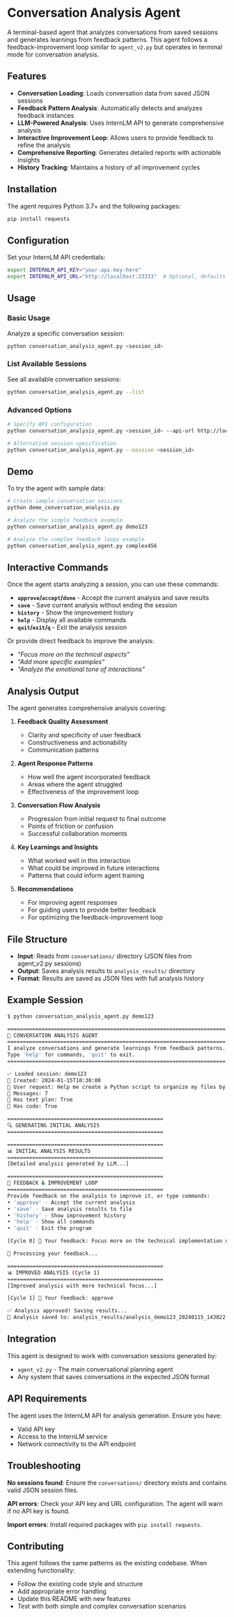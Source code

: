 # Conversation Analysis Agent

A terminal-based agent that analyzes conversations from saved sessions and generates learnings from feedback patterns. This agent follows a feedback-improvement loop similar to `agent_v2.py` but operates in terminal mode for conversation analysis.

## Features

- **Conversation Loading**: Loads conversation data from saved JSON sessions
- **Feedback Pattern Analysis**: Automatically detects and analyzes feedback instances
- **LLM-Powered Analysis**: Uses InternLM API to generate comprehensive analysis
- **Interactive Improvement Loop**: Allows users to provide feedback to refine the analysis
- **Comprehensive Reporting**: Generates detailed reports with actionable insights
- **History Tracking**: Maintains a history of all improvement cycles

## Installation

The agent requires Python 3.7+ and the following packages:

```bash
pip install requests
```

## Configuration

Set your InternLM API credentials:

```bash
export INTERNLM_API_KEY="your-api-key-here"
export INTERNLM_API_URL="http://localhost:23333"  # Optional, defaults to localhost
```

## Usage

### Basic Usage

Analyze a specific conversation session:

```bash
python conversation_analysis_agent.py <session_id>
```

### List Available Sessions

See all available conversation sessions:

```bash
python conversation_analysis_agent.py --list
```

### Advanced Options

```bash
# Specify API configuration
python conversation_analysis_agent.py <session_id> --api-url http://localhost:23333 --api-key your-key

# Alternative session specification
python conversation_analysis_agent.py --session <session_id>
```

## Demo

To try the agent with sample data:

```bash
# Create sample conversation sessions
python demo_conversation_analysis.py

# Analyze the simple feedback example
python conversation_analysis_agent.py demo123

# Analyze the complex feedback loops example
python conversation_analysis_agent.py complex456
```

## Interactive Commands

Once the agent starts analyzing a session, you can use these commands:

- **`approve`/`accept`/`done`** - Accept the current analysis and save results
- **`save`** - Save current analysis without ending the session
- **`history`** - Show the improvement history
- **`help`** - Display all available commands
- **`quit`/`exit`/`q`** - Exit the analysis session

Or provide direct feedback to improve the analysis:
- *"Focus more on the technical aspects"*
- *"Add more specific examples"*
- *"Analyze the emotional tone of interactions"*

## Analysis Output

The agent generates comprehensive analysis covering:

1. **Feedback Quality Assessment**
   - Clarity and specificity of user feedback
   - Constructiveness and actionability
   - Communication patterns

2. **Agent Response Patterns**
   - How well the agent incorporated feedback
   - Areas where the agent struggled
   - Effectiveness of the improvement loop

3. **Conversation Flow Analysis**
   - Progression from initial request to final outcome
   - Points of friction or confusion
   - Successful collaboration moments

4. **Key Learnings and Insights**
   - What worked well in this interaction
   - What could be improved in future interactions
   - Patterns that could inform agent training

5. **Recommendations**
   - For improving agent responses
   - For guiding users to provide better feedback
   - For optimizing the feedback-improvement loop

## File Structure

- **Input**: Reads from `conversations/` directory (JSON files from agent_v2.py sessions)
- **Output**: Saves analysis results to `analysis_results/` directory
- **Format**: Results are saved as JSON files with full analysis history

## Example Session

```bash
$ python conversation_analysis_agent.py demo123

======================================================================
🔬 CONVERSATION ANALYSIS AGENT
======================================================================
I analyze conversations and generate learnings from feedback patterns.
Type 'help' for commands, 'quit' to exit.
======================================================================

✅ Loaded session: demo123
📅 Created: 2024-01-15T10:30:00
👤 User request: Help me create a Python script to organize my files by date
💬 Messages: 7
📝 Has text plan: True
🐍 Has code: True

==================================================
🔍 GENERATING INITIAL ANALYSIS
==================================================

==================================================
📊 INITIAL ANALYSIS RESULTS
==================================================
[Detailed analysis generated by LLM...]

==================================================
💬 FEEDBACK & IMPROVEMENT LOOP
==================================================
Provide feedback on the analysis to improve it, or type commands:
• 'approve' - Accept the current analysis
• 'save' - Save analysis results to file
• 'history' - Show improvement history
• 'help' - Show all commands
• 'quit' - Exit the program

[Cycle 0] 👤 Your feedback: Focus more on the technical implementation details

🔄 Processing your feedback...

==================================================
📊 IMPROVED ANALYSIS (Cycle 1)
==================================================
[Improved analysis with more technical focus...]

[Cycle 1] 👤 Your feedback: approve

✅ Analysis approved! Saving results...
💾 Analysis saved to: analysis_results/analysis_demo123_20240115_143022.json
```

## Integration

This agent is designed to work with conversation sessions generated by:
- `agent_v2.py` - The main conversational planning agent
- Any system that saves conversations in the expected JSON format

## API Requirements

The agent uses the InternLM API for analysis generation. Ensure you have:
- Valid API key
- Access to the InternLM service
- Network connectivity to the API endpoint

## Troubleshooting

**No sessions found**: Ensure the `conversations/` directory exists and contains valid JSON session files.

**API errors**: Check your API key and URL configuration. The agent will warn if no API key is found.

**Import errors**: Install required packages with `pip install requests`.

## Contributing

This agent follows the same patterns as the existing codebase. When extending functionality:
- Follow the existing code style and structure
- Add appropriate error handling
- Update this README with new features
- Test with both simple and complex conversation scenarios